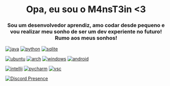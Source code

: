 <h1 align="center">Opa, eu sou o M4nsT3in <3</h1>
<h3 align="center">Sou um desenvolvedor aprendiz, amo codar desde pequeno e vou realizar meu sonho de ser um dev experiente no futuro! Rumo aos meus sonhos!</h3>

[![java](https://img.shields.io/badge/Java-ED8B00?style=for-the-badge&logo=openjdk&logoColor=white)](https://dev.java/pt-BR/)
[![python](https://img.shields.io/badge/Python-3776AB?style=for-the-badge&logo=python&logoColor=white)](https://www.python.org/)
[![sqlite](https://img.shields.io/badge/SQLite-07405E?style=for-the-badge&logo=sqlite&logoColor=white)](https://www.sqlite.org/)

[![ubuntu](https://img.shields.io/badge/Ubuntu-E95420?style=for-the-badge&logo=ubuntu&logoColor=white)](https://ubuntu.com/)
[![arch](https://img.shields.io/badge/Arch%20Linux-1793D1?logo=arch-linux&logoColor=fff&style=for-the-badge)](https://archlinux.org/)
[![windows](https://img.shields.io/badge/Windows-0078D6?style=for-the-badge&logo=windows&logoColor=white)](https://www.microsoft.com/pt-br/windows/)
[![android](https://img.shields.io/badge/Android-3DDC84?style=for-the-badge&logo=android&logoColor=white)](https://www.android.com/intl/pt_br/)

[![intellij](https://img.shields.io/badge/IntelliJ_IDEA-000000.svg?style=for-the-badge&logo=intellij-idea&logoColor=white)](https://www.jetbrains.com/pt-br/idea/)
[![pycharm](https://img.shields.io/badge/PyCharm-000000.svg?&style=for-the-badge&logo=PyCharm&logoColor=white)](https://www.jetbrains.com/pt-br/pycharm/)
[![vsc](https://img.shields.io/badge/Visual_Studio_Code-0078D4?style=for-the-badge&logo=visual%20studio%20code&logoColor=white)](https://code.visualstudio.com/)

[![Discord Presence](https://lanyard.cnrad.dev/api/418824536570593280)](https://discord.com/users/418824536570593280)

